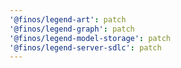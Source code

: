 ```yaml
---
'@finos/legend-art': patch
'@finos/legend-graph': patch
'@finos/legend-model-storage': patch
'@finos/legend-server-sdlc': patch
---
```


